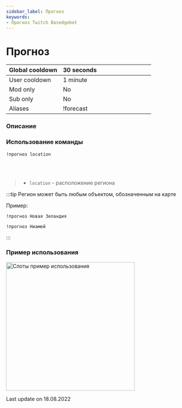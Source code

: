 ```yaml
---
sidebar_label: Прогноз
keywords:
- Прогноз Twitch Basedgebot
---
```


# Прогноз

| Global cooldown | 30 seconds⠀⠀⠀⠀⠀⠀⠀⠀⠀⠀⠀⠀ |
|:----------------|:-----------------------|
| User cooldown   | 1 minute               |
| Mod only        | No                     |
| Sub only        | No                     |
| Aliases         | !forecast              |

### Описание

### Использование команды

<code>!прогноз location</code>

<br/>
<br/>

>- <code>location</code>  -  расположение региона

:::tip
Регион может быть любым объектом, обозначенным на карте

Пример:
<p><code>!прогноз Новая Зеландия</code></p>

<p><code>!прогноз Ниамей</code></p>
:::

### Пример использования

<img src="https://media0.giphy.com/media/ALiaTBAGT2IbvrBsFg/giphy.gif?cid=ecf05e472kwvwzoxyrckho65vra6rc00gdo5allh3ygmnwdv&rid=giphy.gif&ct=g" alt="Слоты пример использования" width="350"/>

<p class="update">Last update on 18.08.2022</p>